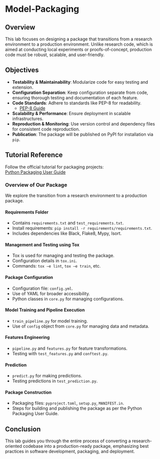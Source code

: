 # Model-Packaging

## Overview

This lab focuses on designing a package that transitions from a research environment to a production environment. Unlike research code, which is aimed at conducting local experiments or proofs-of-concept, production code must be robust, scalable, and user-friendly.

## Objectives

- **Testability & Maintainability**: Modularize code for easy testing and extension.
- **Configuration Separation**: Keep configuration separate from code, ensuring thorough testing and documentation of each feature.
- **Code Standards**: Adhere to standards like PEP-8 for readability.
  - [PEP-8 Guide](https://www.python.org/dev/peps/pep-0008/)
- **Scalability & Performance**: Ensure deployment in scalable infrastructures.
- **Reproduction & Monitoring**: Use version control and dependency files for consistent code reproduction.
- **Publication**: The package will be published on PyPI for installation via `pip`.

## Tutorial Reference

Follow the official tutorial for packaging projects:  
[Python Packaging User Guide](https://packaging.python.org/tutorials/packaging-projects/)

### Overview of Our Package

We explore the transition from a research environment to a production package.

#### Requirements Folder

- Contains `requirements.txt` and `test_requirements.txt`.
- Install requirements: `pip install -r requirements/requirements.txt`.
- Includes dependencies like Black, Flake8, Mypy, Isort.

#### Management and Testing using Tox

- Tox is used for managing and testing the package.
- Configuration details in `tox.ini`.
- Commands: `tox –e lint`, `tox –e train`, etc.

#### Package Configuration

- Configuration file: `config.yml`.
- Use of YAML for broader accessibility.
- Python classes in `core.py` for managing configurations.

#### Model Training and Pipeline Execution

- `train_pipeline.py` for model training.
- Use of `config` object from `core.py` for managing data and metadata.

#### Features Engineering

- `pipeline.py` and `features.py` for feature transformations.
- Testing with `test_features.py` and `conftest.py`.

#### Prediction

- `predict.py` for making predictions.
- Testing predictions in `test_prediction.py`.

#### Package Construction

- Packaging files: `pyproject.toml`, `setup.py`, `MANIFEST.in`.
- Steps for building and publishing the package as per the Python Packaging User Guide.

## Conclusion

This lab guides you through the entire process of converting a research-oriented codebase into a production-ready package, emphasizing best practices in software development, packaging, and deployment.
